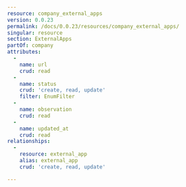 ```yaml
---
resource: company_external_apps
version: 0.0.23
permalink: /docs/0.0.23/resources/company_external_apps/
singular: resource
section: ExternalApps
partOf: company
attributes:
  -
    name: url
    crud: read
  -
    name: status
    crud: 'create, read, update'
    filter: EnumFilter
  -
    name: observation
    crud: read
  -
    name: updated_at
    crud: read
relationships:
  -
    resource: external_app
    alias: external_app
    crud: 'create, read, update'

---
```

